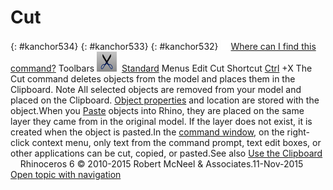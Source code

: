 ---
---


# Cut
{: #kanchor534}
{: #kanchor533}
{: #kanchor532}
 [![images/transparent.gif](images/transparent.gif)Where can I find this command?](javascript:void(0);) Toolbars
![images/cut.png](images/cut.png) [Standard](standard-toolbar.html) 
Menus
Edit
Cut
Shortcut
 [Ctrl](ctrl-key.html) +X
The Cut command deletes objects from the model and places them in the Clipboard.
Note
All selected objects are removed from your model and placed on the Clipboard. [Object properties](properties.html) and location are stored with the object.When you [Paste](paste.html) objects into Rhino, they are placed on the same layer they came from in the original model. If the layer does not exist, it is created when the object is pasted.In the [command window](rhino-window.html#appwindow-commandhistory), on the right-click context menu, only text from the command prompt, text edit boxes, or other applications can be cut, copied, or pasted.See also
 [Use the Clipboard](sak-clipboardactions.html) 
&#160;
&#160;
Rhinoceros 6 © 2010-2015 Robert McNeel &amp; Associates.11-Nov-2015
 [Open topic with navigation](cut.html) 

